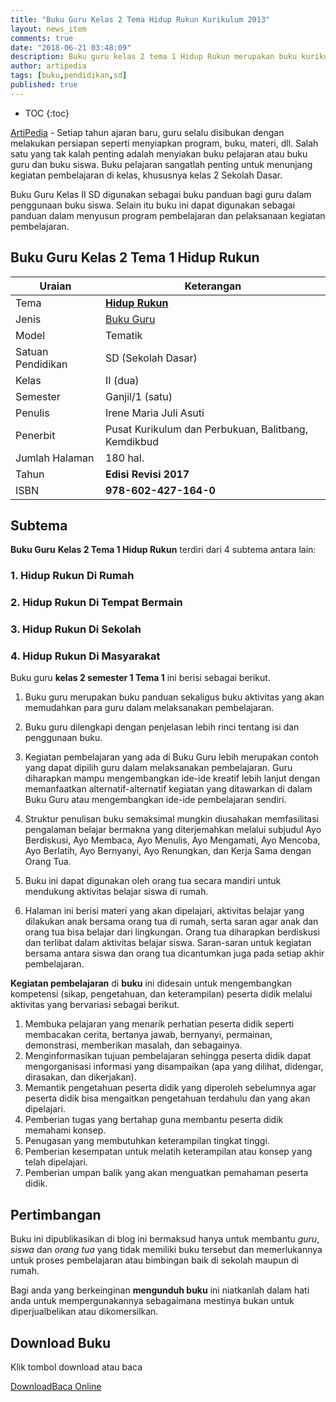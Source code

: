 ```yaml
---
title: "Buku Guru Kelas 2 Tema Hidup Rukun Kurikulum 2013"
layout: news_item
comments: true
date: "2018-06-21 03:48:09"
description: Buku guru kelas 2 tema 1 Hidup Rukun merupakan buku kurikulum 2013 revisi 2017 yang digunakan oleh guru sebagai penunjang dan panduan penggunaan buku siswa kelas 2 SD.
author: artipedia
tags: [buku,pendidikan,sd]
published: true
---
```

* TOC
{:toc}

<script type="application/ld+json">
{
  "@context":"http://schema.org",
  "@type":"Book",
  "name" : "{{ page.title }}",
  "author": {
    "@type":"Person",
    "name":"Irene Maria Juli Asuti"
  },
  "url" : "{{ site.url }}{{ page.url }}",
  "workExample" : [{
    "@type": "Book",
    "isbn": "978-602-427-164-0",
    "bookEdition": "Revisi 2017",
    "bookFormat": "http://schema.org/Hardcover",
    "potentialAction":{
    "@type":"ReadAction",
    "target":
      {
        "@type":"EntryPoint",
        "urlTemplate":"{{ site.url }}{{ page.url }}",
        "actionPlatform":[
          "http://schema.org/DesktopWebPlatform",
          "http://schema.org/IOSPlatform",
          "http://schema.org/AndroidPlatform"
        ]
      }
      }
    }
    ]
    }
 
</script>

[ArtiPedia](/ "ArtiPedia") - Setiap tahun ajaran baru, guru selalu disibukan dengan melakukan persiapan seperti menyiapkan program, buku, materi, dll. Salah satu yang tak kalah penting adalah menyiakan buku pelajaran atau buku guru dan buku siswa. Buku pelajaran sangatlah penting untuk menunjang kegiatan pembelajaran di kelas, khususnya kelas 2 Sekolah Dasar. 

Buku Guru Kelas II SD digunakan sebagai buku panduan bagi guru dalam penggunaan buku siswa. Selain itu buku ini dapat digunakan sebagai panduan dalam menyusun program pembelajaran dan pelaksanaan kegiatan pembelajaran.

## Buku Guru Kelas 2 Tema 1 Hidup Rukun

|Uraian|Keterangan|
| --- | --- |
|Tema|<a href="/wiki/buku-guru-kelas-2-kurtilas-tema-hidup-rukun.html" title="Buku Guru Kelas 2 semester 1 Tema 1 Hidup Rukun K13 Revisi 2017"><strong>Hidup Rukun</strong></a>|
|Jenis|<a href="/buku" title="Buku Guru" target="_blank">Buku Guru</a>|
|Model|Tematik|
|Satuan Pendidikan|SD (Sekolah Dasar)|
Kelas|II (dua)|
|Semester|Ganjil/1 (satu)|
Penulis|Irene Maria Juli Asuti|
|Penerbit|Pusat Kurikulum dan Perbukuan, Balitbang, Kemdikbud|
|Jumlah Halaman|180 hal.|
|Tahun|<strong>Edisi Revisi 2017</strong>|
|ISBN|<strong>978-602-427-164-0</strong>|

## Subtema
<strong>Buku Guru</strong> <strong>Kelas 2 Tema 1 Hidup Rukun</strong> terdiri dari 4 subtema antara lain: 
### 1. Hidup Rukun Di Rumah
### 2. Hidup Rukun Di Tempat Bermain
### 3. Hidup Rukun Di Sekolah
### 4. Hidup Rukun Di Masyarakat

Buku guru <b>kelas 2 semester 1 Tema 1</b> ini berisi sebagai berikut.
1. Buku guru merupakan buku panduan sekaligus buku aktivitas yang akan memudahkan para guru dalam melaksanakan pembelajaran.
2. Buku guru dilengkapi dengan penjelasan lebih rinci tentang isi dan penggunaan buku.
3. Kegiatan pembelajaran yang ada di Buku Guru lebih merupakan contoh yang dapat dipilih guru dalam melaksanakan pembelajaran. Guru diharapkan mampu mengembangkan ide-ide kreatif lebih lanjut dengan memanfaatkan alternatif-alternatif kegiatan yang ditawarkan di dalam Buku Guru atau mengembangkan ide-ide pembelajaran sendiri.
4. Struktur penulisan buku semaksimal mungkin diusahakan memfasilitasi pengalaman belajar bermakna yang diterjemahkan melalui subjudul Ayo Berdiskusi, Ayo Membaca, Ayo Menulis, Ayo Mengamati, Ayo Mencoba, Ayo Berlatih, Ayo Bernyanyi, Ayo Renungkan, dan Kerja Sama dengan Orang Tua.
7. Buku ini dapat digunakan oleh orang tua secara mandiri untuk mendukung aktivitas belajar siswa di rumah.
  
8. Halaman ini berisi materi yang akan dipelajari, aktivitas belajar yang dilakukan anak bersama orang tua di rumah, serta saran agar anak dan orang tua bisa belajar dari lingkungan. Orang tua diharapkan berdiskusi dan terlibat dalam aktivitas belajar siswa. Saran-saran untuk kegiatan bersama antara siswa dan orang tua dicantumkan juga pada setiap akhir pembelajaran. 

<b>Kegiatan pembelajaran</b> di <b>buku</b> ini didesain untuk mengembangkan kompetensi (sikap, pengetahuan, dan keterampilan) peserta didik melalui aktivitas yang bervariasi sebagai berikut.
<ol><li>Membuka pelajaran yang menarik perhatian peserta didik seperti membacakan cerita, bertanya jawab, bernyanyi, permainan, demonstrasi, memberikan masalah, dan sebagainya.</li><li>Menginformasikan tujuan pembelajaran sehingga peserta didik dapat mengorganisasi informasi yang disampaikan (apa yang dilihat, didengar, dirasakan, dan dikerjakan).</li><li>Memantik pengetahuan peserta didik yang diperoleh sebelumnya agar peserta didik bisa mengaitkan pengetahuan terdahulu dan yang akan dipelajari.</li><li>Pemberian tugas yang bertahap guna membantu peserta didik memahami konsep.</li><li>Penugasan yang membutuhkan keterampilan tingkat tinggi.</li><li>Pemberian kesempatan untuk melatih keterampilan atau konsep yang telah dipelajari.</li><li>Pemberian umpan balik yang akan menguatkan pemahaman peserta didik.</li></ol>
  
## Pertimbangan
Buku ini dipublikasikan di blog ini bermaksud hanya untuk membantu _guru_, _siswa_ dan _orang tua_ yang tidak memiliki buku tersebut dan memerlukannya untuk proses pembelajaran atau bimbingan baik di sekolah maupun di rumah.

Bagi anda yang berkeinginan <b>mengunduh buku</b> ini niatkanlah dalam hati anda untuk mempergunakannya sebagaimana mestinya bukan untuk diperjualbelikan atau dikomersilkan.
  
## Download Buku
Klik tombol download atau baca
<p class="center"><a class="button download" href="https://docs.google.com/uc?export=download&id=0B1j4dij_cZkMTlZWTy1tMkwxVm8" rel="nofollow" target="_blank" title="Download">Download</a><a class="button demo open-dialog" href="https://drive.google.com/file/d/0B1j4dij_cZkMTlZWTy1tMkwxVm8/preview" Title="Baca Online" rel="nofollow">Baca Online</a></p>
